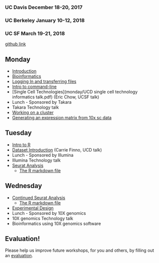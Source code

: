 ### UC Davis December 18-20, 2017
### UC Berkeley January 10-12, 2018
### UC SF March 19-21, 2018

[github link](https://github.com/ucdavis-bioinformatics-training/2017_2018-single-cell-RNA-sequencing-Workshop-UCD_UCB_UCSF)

Monday
----------
* [Introduction](monday/Introduction.pdf)
* [Bioinformatics](monday/What_is_Bioinformatics.pdf)
* [Logging In and transferring files](monday/logging-in)
* [Intro to command-line](monday/command-line-intro)
* [Single Cell Technologies](monday/UCD single cell technology informatics talk.pdf) (Eric Chow, UCSF talk)
* Lunch - Sponsored by Takara
* Takara Technology talk
* [Working on a cluster](monday/cluster.md)
* [Generating an expression matrix from 10x sc data](monday/Expression_Matrix.md)

Tuesday
----------
* [Intro to R](tuesday/Intro2R.md)
* [Dataset Introduction]() (Carrie Finno, UCD talk)
* Lunch - Sponsored by Illumina
* Illumina Technology talk
* [Seurat Analysis](tuesday/scRNA_Workshop.md)
	* [The R markdown file](tuesday/scRNA_Workshop.Rmd)

Wednesday
----------

* [Continued Seurat Analysis](tuesday/scRNA_Workshop.md)
	* [The R markdown file](tuesday/scRNA_Workshop.Rmd)
* [Experimental Design](wednesday/singlecellRNAseq-expDesign.pdf)
* Lunch - Sponsored by 10X genomics
* 10X genomics Technology talk
* Bioinformatics using 10X genomics software 


Evaluation!
----------
Please help us improve future workshops, for you and others, by filling out an [evaluation]().
